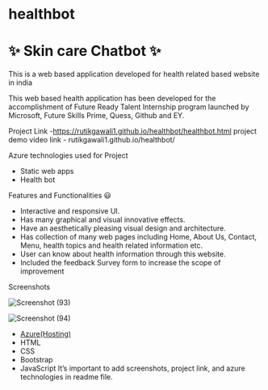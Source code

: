 # healthbot
# ✨  Skin care Chatbot ✨

This is a web based application developed for health related based website in india

This web based health application has been developed for the accomplishment of Future Ready Talent Internship program launched by Microsoft, Future Skills Prime, Quess, Github and EY.


Project Link -https://rutikgawali1.github.io/healthbot/healthbot.html
project demo video link - rutikgawali1.github.io/healthbot/

 Azure technologies used for Project

- Static web apps
- Health bot

Features and Functionalities 😃

- Interactive and responsive UI.
- Has many graphical and visual innovative effects.
- Have an aesthetically pleasing visual design and architecture.
- Has collection of many web pages including Home, About Us, Contact, Menu, health topics and health related information etc.
- User can know about health information through this website.
- Included the feedback Survey form to increase the scope of improvement 

Screenshots

![Screenshot (93)](https://user-images.githubusercontent.com/105058902/204129874-e9b1b8c2-bffb-47ff-b6d5-924074d26c6e.png)

![Screenshot (94)](https://user-images.githubusercontent.com/105058902/204129879-0f961477-e162-4343-8d1e-02548e59d0da.png)



- [Azure(Hosting)](https://azure.microsoft.com/en-in/features/azure-portal/)
- HTML
- CSS
- Bootstrap
- JavaScript
It’s important to add screenshots, project link, and azure technologies in readme file.
